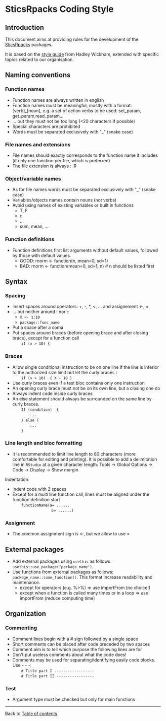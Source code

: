 # SticsRpacks Coding Style


## Introduction

This document aims at providing rules for the development of the [SticsRpacks](https://github.com/SticsRPacks) packages.

It is based on the [style guide](http://adv-r.had.co.nz/Style.html) from Hadley Wickham, extended with specific topics related to our organisation.


## Naming conventions

### Function names
*	Function names are always written in english
*	Function names must be meaningful, mostly with a format: [verb]_[noun], e.g. a set of action verbs to be used: set_param, get_param,read_param...
*	... but they must not be too long (<20 characters if possible)
*	Special characters are prohibited
*	Words must be separated exclusively with "_" (snake case)

### File names and extensions

*	File names should exactly corresponds to the function name it includes (if only one function per file, which is preferred)
*	The file extension is always : .R

### Object/variable names
*	As for file names words must be separated exclusively with "_" (snake case)
*   Variables/objects names contain nouns (not verbs)
*	Avoid using names of existing variables or built in functions
    +	T, F
    +	c
    +	...
    +	sum, mean, ...

###	Function definitions
*   Function definitions first list arguments without default values, followed by those with default values.
    + GOOD: rnorm <- function(n, mean=0, sd=1)
	+ BAD: rnorm <- function(mean=0, sd=1, n)           # n should be listed first

	
## Syntax

### Spacing
*	Insert spaces around operators: +, -, \*, <, ... and assignement <-, =
*	... but neither around : nor ::  
    + `X <- 1:10`
    +	`package::func_name`
*	Put a space after a coma
*	Put spaces around braces (before opening brace and after closing brace), except for a function call  
    &emsp;&emsp;`if (x > 10) {`

### Braces
*	Allow single conditional instruction to be on one line if the line is inferior to the authorized size limit but let the curly braces :  
  &emsp;&emsp;`if (x > 10)  { X - 10 }`
*	Use curly braces even if a test bloc contains only one instruction
*	An opening curly brace must not be on its own line, but a closing one do
*	Always indent code inside curly braces
*	An else statement should always be surrounded on the same line by curly braces.  
    &emsp;&emsp;`If (condition)  {`  
    &emsp;&emsp;&emsp;&emsp;`...`  
    &emsp;&emsp;`} else {`  
    &emsp;&emsp;&emsp;&emsp;`...`  
    &emsp;&emsp;`}`

### Line length and bloc formatting
*	It is recommended to limit line length to 80 characters (more comfortable for editing and printing). It is possible to add a delimitation line in `RStudio` at a given
character length: Tools -> Global Options -> Code -> Display -> Show margin.

Indentation:  
*	Indent code with 2 spaces
*	Except for a multi line function call, lines must be aligned under the function definition start  
    &emsp;&emsp;`functionName(a= .....,`  
    &emsp;&emsp;&emsp;&emsp;&emsp;&emsp;&emsp;&emsp;&emsp;`b= ......)`

### Assignment
*	The common assignment sign is <-, but we allow to use =

## External packages

* Add external packages using `usethis` as follows: `usethis::use_package("package_name")`.     
* Use functions from external packages as follows: `package_name::some_function()`. This format increase readability and maintenance.  
  * except for operators (e.g. %>%) => use importFrom (no choice!)
  * except when a function is called many times or in a loop => use importFrom (reduce computing time)

## Organization

### Commenting
*	Comment lines begin with a # sign followed by a single space
*	Short comments can be placed after code preceded by two spaces
*	Comment aim is to tell which purpose the following lines are for
*	Don't put useless comments about what the code does!
*	Comments may be used for separating/identifying easily code blocks. Use - - -:  
    &emsp;&emsp;`# Title part I ------------------`  
    &emsp;&emsp;`# Title part II -----------------`

### Test
*	Argument type must be checked but only for main functions


---------------  
Back to [Table of contents](README.md)

